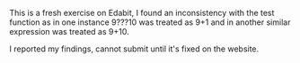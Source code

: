 This is a fresh exercise on Edabit, I found an inconsistency with the test function as in one instance 9???10 was treated as 9+1 and in another similar expression was treated as 9+10.

I reported my findings, cannot submit until it's fixed on the website.
